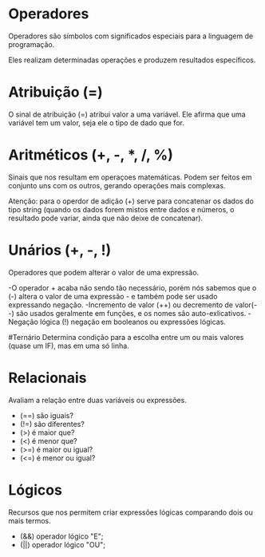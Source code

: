 # Operadores

Operadores são símbolos com significados especiais para a linguagem de programação. 

Eles realizam determinadas operações e produzem resultados específicos.

# Atribuição (=)
O sinal de atribuição (=) atribui valor a uma variável. Ele afirma que uma variável tem um valor, seja ele o tipo de dado que for.

# Aritméticos (+, -, *, /, %)
Sinais que nos resultam em operaçoes matemáticas. Podem ser feitos em conjunto uns com os outros, gerando operações mais complexas.

Atenção: para o operdor de adição (+) serve para concatenar os dados do tipo string (quando os dados forem mistos entre dados e números, o resultado pode variar, ainda que não deixe de concatenar).

# Unários (+, -, !)
Operadores que podem alterar o valor de uma expressão. 

-O operador + acaba não sendo tão necessário, porém nós sabemos que o (-) altera o valor de uma expressão - e também pode ser usado expressando negação.
-Incremento de valor (++) ou decremento de valor(--) são usados geralmente em funções, e os nomes são auto-exlicativos.
-Negação lógica (!) negação em booleanos ou expressões lógicas.

#Ternário
Determina condição para a escolha entre um ou mais valores (quase um IF), mas em uma só linha.

# Relacionais
Avaliam a relação entre duas variáveis ou expressões.

- (==) são iguais?
- (!=) são diferentes?
- (>) é maior que?
- (<) é menor que?
- (>=) é maior ou igual?
- (<=) é menor ou igual?

# Lógicos
Recursos que nos permitem criar expressões lógicas comparando dois ou mais termos.

- (&&) operador lógico "E";
- (||) operador lógico "OU";
